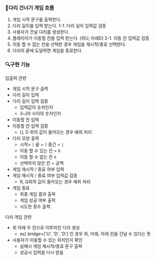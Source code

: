 ### 🌉다리 건너기 게임 흐름

1. 게임 시작 문구를 출력한다.
2. 다리 길이를 입력 받는다.
   1-1. 다리 길이 입력값 검증
3. 사용자가 건널 다리를 생성한다.
4. 플레이어가 이동할 칸을 입력 받는다. (위U, 아래D)
   2-1. 이동 칸 입력값 검증
5. 이동 할 수 없는 칸을 선택한 경우 게임을 재시작/종료 선택한다.
6. 다리의 끝에 도달하면 게임을 종료한다.

### 🔍구현 기능

입출력 관련

- 게임 시작 문구 출력
- 다리 길이 입력
- 다리 길이 입력 검증
  - 입력값이 숫자인지
  - 3~20 사이의 숫자인지
- 이동할 칸 입력
- 이동할 칸 입력 검증
  - U, D 외의 값이 들어오는 경우 예외 처리
- 다리 모양 출력
  - 시작= `[` 끝 = `]` 중간 = `|`
  - 이동 할 수 있는 칸 = `O`
  - 이동 할 수 없는 칸 `X`
  - 선택하지 않은 칸 = 공백
- 게임 재시작 / 종료 여부 입력
- 게임 재시작 / 종료 여부 입력값 검증
  - R, Q외의 값이 들어오는 경우 예외 처리
- 게임 종료
  - 최종 게임 결과 출력
  - 게임 성공 여부 출력
  - 시도한 횟수 출력

다리 게임 관련

- 위 아래 두 칸으로 이루어진 다리 생성
  - ex) bridge=['U', 'D', 'D'] 인 경우 위, 아래, 아래 칸을 건널 수 있다는 뜻
- 사용자가 이동할 수 있는 위치인지 확인
  - 실패시 게임 재시작/종료 문구 출력
  - 성공시 입력을 다시 받음
